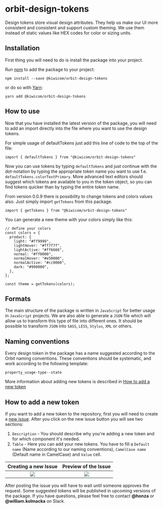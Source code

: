 # orbit-design-tokens
Design tokens store visual design attributes. They help us make our UI more consistent and consistent and support custom theming. We use them instead of static values like HEX codes for color or sizing units.

## Installation
First thing you will need to do is install the package into your project. 

Run [npm](https://www.npmjs.com/) to add the package to your project:

`npm install --save @kiwicom/orbit-design-tokens`

or do so with [Yarn](https://yarnpkg.com/):

`yarn add @kiwicom/orbit-design-tokens`

## How to use
Now that you have installed the latest version of the package, you will need to add an import directly into the file where you want to use the design tokens.

For simple usage of defaultTokens just add this line of code to the top of the file:

`import { defaultTokens } from "@kiwicom/orbit-design-tokens"`
 
Now you can use tokens by typing `defaultTokens` and just continue with the dot-notation by typing the appropriate token name you want to use f.e. `defaultTokens.colorTextPrimary`. More advanced text editors should suggest which tokens are available to you in the token object, so you can find tokens quicker than by typing the entire token name.

From version 0.0.9 there is possibility to change tokens and colors values also. Just simply import `getTokens` from this package.

`import { getTokens } from "@kiwicom/orbit-design-tokens"`

You can generate a new theme with your colors simply like this:

```
// define your colors
const colors = {
  product: {
    light: "#ff9999",
    lightHover: "#ff7f7f",
    lightActive: "#ff6666",
    normal: "#ff0000",
    normalHover: "#e50000",
    normalActive: "#cc0000",
    dark: "#990000",
  },
};

const theme = getTokens(colors);
```

## Formats
The main structure of the package is written in `JavaScript` for better usage in `JavaScript` projects. We are also able to generate a `JSON` file which will allow us to transform this type of file into different ones. It should be possible to transform `JSON` into `SASS`, `LESS`, `Stylus`, `XML` or others.

## Naming conventions
Every design token in the package has a name suggested according to the Orbit naming conventions. These conventions should be systematic, and work according to the following template:

`property_usage-type--state`

More information about adding new tokens is described in [How to add a new token](#how-to-add-a-new-token)

## How to add a new token
If you want to add a new token to the repository, first you will need to create a [new issue](https://github.com/kiwicom/orbit-design-tokens/issues). After you click on the new issue button you will see two sections:
1. `Description` - You should describe why you're adding a new token and for which component it's needed.
2. `Table` - Here you can add your new tokens. You have to fill a `Default name` (Name according to our naming conventions), `CamelCase name` (Default name in CamelCase) and `Value` cell. 

Creating a new Issue       | Preview of the Issue
:-------------------------:|:-------------------------:
![](https://bit.ly/2vqKFS1)|![](https://bit.ly/2qIUIgB)

After posting the issue you will have to wait until someone approves the request. Some suggested tokens will be published in upcoming versions of the package. If you have questions, please feel free to contact **@honza** or **@william.kolmacka** on Slack.
